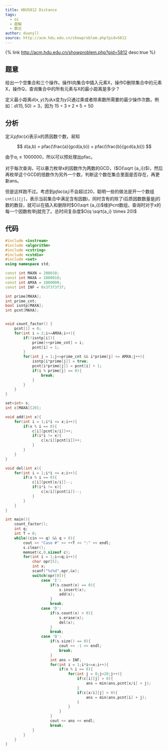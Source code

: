 ```yaml
---
title: HDU5812 Distance
tags:
  - oi
  - 题解
  - 数论
author: duanyll
source: http://acm.hdu.edu.cn/showproblem.php?pid=5812
---
```


{% link http://acm.hdu.edu.cn/showproblem.php?pid=5812 desc:true %}

## 题意

给出一个空集合和三个操作。操作I向集合中插入元素X，操作D删除集合中的元素X，操作Q，查询集合中的所有元素与X的最小距离是多少？

<!-- more -->

定义最小距离$d(x,y)$为从x变为y只通过乘或者除素数所需要的最少操作次数。例如：$d(15,50)=3$，因为 $15\div 3\times 2\times 5=50$

## 分析

定义$pfac(x)$表示x的质因数个数，易知

$$
d(a,b) = pfac(\frac{a}{gcd(a,b}) + pfac(\frac{b}{gcd(a,b)})
$$

由于$a_i \leq 1000000$，所以可以预处理出pfac。

对于每次查询，可以暴力枚举x的因数作为两数的GCD，($O(\sqrt {a_i})$)，然后再枚举这个GCD的倍数作为另外一个数，判断这个数在集合里面是否存在，再更新ans。

但是这样跑不过。考虑到$pfac(a_i)$不会超过20，聪明一些的做法是开一个数组`cnt[i][j]`，表示当前集合中满足含有因数i，同时含有的除了i后质因数数量是j的数的数目，就可以在插入和删除时$O(\sqrt {a_i})$维护cnt数组，查询时对于x的每一个因数枚举j就完了。总时间复杂度$O(q \sqrt{a_i} \times 20)$

## 代码

```cpp
#include <iostream>
#include <algorithm>
#include <cstring>
#include <cstdio>
#include <set>
using namespace std;

const int MAXN = 200010;
const int MAXA = 1000010;
const int AMXA = 1000000;
const int INF = 0x3f3f3f3f;

int prime[MAXA];
int prime_cnt;
bool isntp[MAXA];
int pcnt[MAXA];


void count_factor() {
	pcnt[1] = 0;
	for(int i = 2;i<=AMXA;i++){
		if(!isntp[i]){
			prime[++prime_cnt] = i;
			pcnt[i] = 1;
		}
		for(int j = 1;j<=prime_cnt && i*prime[j] <= AMXA;j++){
			isntp[i*prime[j]] = true;
			pcnt[i*prime[j]] = pcnt[i] + 1;
			if(i % prime[j] == 0){
				break;
			}
		}
	}
}

set<int> s;
int c[MAXA][20];

void add(int x){
	for(int i = 1;i*i <= x;i++){
		if(x % i == 0){
			c[i][pcnt[x/i]]++;
			if(i*i != x){
				c[x/i][pcnt[i]]++;
			}
		}
	}
}

void del(int x){
	for(int i = 1;i*i <= x;i++){
		if(x % i == 0){
			c[i][pcnt[x/i]]--;
			if(i*i != x){
				c[x/i][pcnt[i]]--;
			}
		}
	}
}

int main(){
	count_factor();
	int q;
	int T = 0;
	while((cin >> q) && q > 0){
		cout << "Case #" << ++T << ":" << endl;
		s.clear();
		memset(c,0,sizeof c);
		for(int i = 1;i<=q;i++){
			char opr[5];
			int x;
			scanf("%s%d",opr,&x);
			switch(opr[0]){
				case 'I':
					if(s.count(x) == 0){
						s.insert(x);
						add(x);
					}
					break;
				case 'D':
					if(s.count(x) > 0){
						s.erase(x);
						del(x);
					}
					break;
				case 'Q':
					if(s.size() == 0){
						cout << -1 << endl;
						break;
					}
					int ans = INF;
					for(int i = 1;i*i<=x;i++){
						if(x % i == 0){
							for(int j = 0;j<20;j++){
								if(c[i][j] > 0){
									ans = min(ans,pcnt[x/i] + j);
								}
								if(c[x/i][j] > 0){
									ans = min(ans,pcnt[i] + j);
								}
							}
						}
					}
					cout << ans << endl;
					break;
			}
		}
	}
}
```
